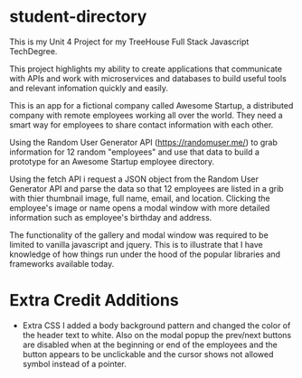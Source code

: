 # student-directory
This is my Unit 4 Project for my TreeHouse Full Stack Javascript TechDegree.

This project highlights my ability to create applications that communicate with APIs and work with microservices and databases to build useful tools and relevant infomation quickly and easily.

This is an app for a fictional company called Awesome Startup, a distributed company with remote employees working all over the world. They need a smart way for employees to share contact information with each other.

Using the Random User Generator API (https://randomuser.me/) to grab information for 12 random "employees" and use that data to build a prototype for an Awesome Startup employee directory.

Using the fetch API i request a JSON object from the Random User Generator API and parse the data so that 12 employees are listed in a grib with thier thumbnail image, full name, email, and location. Clicking the employee's image or name opens a modal window with more detailed information such as employee's birthday and address. 

The functionality of the gallery and modal window was required to be limited to vanilla javascript and jquery. This is to illustrate that I have knowledge of how things run under the hood of the popular libraries and frameworks available today.

# Extra Credit Additions

* Extra CSS
I added a body background pattern and changed the color of the header text to white.
Also on the modal popup the prev/next buttons are disabled when at the beginning or end of the employees and the button appears to be unclickable and the cursor shows not allowed symbol instead of a pointer. 
